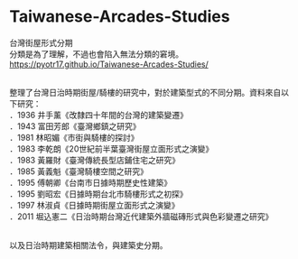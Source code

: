 # Taiwanese-Arcades-Studies
台灣街屋形式分期
</br>
分類是為了理解，不過也會陷入無法分類的窘境。
</br>
https://pyotr17.github.io/Taiwanese-Arcades-Studies/
</br></br>

整理了台灣日治時期街屋/騎樓的研究中，對於建築型式的不同分期。資料來自以下研究： </br>
．1936 井手薰《改隸四十年間的台灣的建築變遷》 </br>
．1943 富田芳郎《臺灣鄉鎮之研究》 </br>
．1981 林昭媚《市街與騎樓的探討》 </br>
．1983 李乾朗《20世紀前半葉臺灣街屋立面形式之演變》 </br>
．1983 黃羅財《臺灣傳統長型店鋪住宅之研究》 </br>
．1985 黃義魁《臺灣騎樓空間之研究》 </br>
．1995 傅朝卿《台南市日據時期歷史性建築》 </br>
．1995 劉昭宏《日據時期台北市騎樓形式之初探》 </br>
．1997 林淑貞《日據時期街屋立面形式之演變》 </br>
．2011 堀込憲二《日治時期台灣近代建築外牆磁磚形式與色彩變遷之研究》 </br></br>

以及日治時期建築相關法令，與建築史分期。
